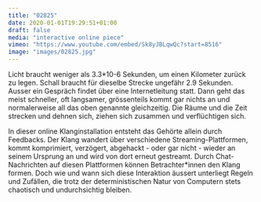 ```yaml
---
title: "02825"
date: 2020-01-01T19:29:51+01:00
draft: false
media: "interactive online piece"
vimeo: "https://www.youtube.com/embed/Sk8yJBLqwQc?start=8516"
image: "images/02825.jpg"
---
```


Licht braucht weniger als 3.3*10-6 Sekunden, um einen Kilometer zurück zu legen. Schall braucht für dieselbe Strecke ungefähr 2.9 Sekunden. Ausser ein Gespräch findet über eine Internetleitung statt. Dann geht das meist schneller, oft langsamer, grössenteils kommt gar nichts an und normalerweise all das oben genannte gleichzeitig. Die  Räume und die Zeit strecken und dehnen sich, ziehen sich zusammen und verflüchtigen sich.

In dieser online Klanginstallation entsteht das Gehörte allein durch Feedbacks. Der Klang wandert über verschiedene Streaming-Plattformen, kommt komprimiert, verzögert, abgehackt - oder gar nicht - wieder an seinem Ursprung an und wird von dort erneut gestreamt. Durch Chat-Nachrichten auf diesen Plattformen können Betrachter*innen den Klang formen. Doch wie und wann sich diese Interaktion äussert unterliegt Regeln und Zufällen, die trotz der deterministischen Natur von Computern stets chaotisch und undurchsichtig bleiben.